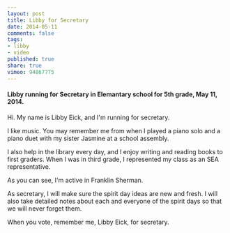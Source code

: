 ```yaml
---
layout: post
title: Libby for Secretary
date: 2014-05-11
comments: false
tags:
- libby
- video
published: true
share: true
vimeo: 94867775
---
```

#### Libby running for Secretary in Elemantary school for 5th grade, May 11, 2014.

Hi. My name is Libby Eick, and I'm running for secretary.

I like music. You may remember me from when I played a piano solo and a piano duet with my sister Jasmine at a school assembly.

I also help in the library every day, and I enjoy writing and reading books to first graders. When I was in third grade, I represented my class as an SEA representative.

As you can see, I'm active in Franklin Sherman.

As secretary, I will make sure the spirit day ideas are new and fresh. I will also take detailed notes about each and everyone of the spirit days so that we will never forget them.

When you vote, remember me, Libby Eick, for secretary.